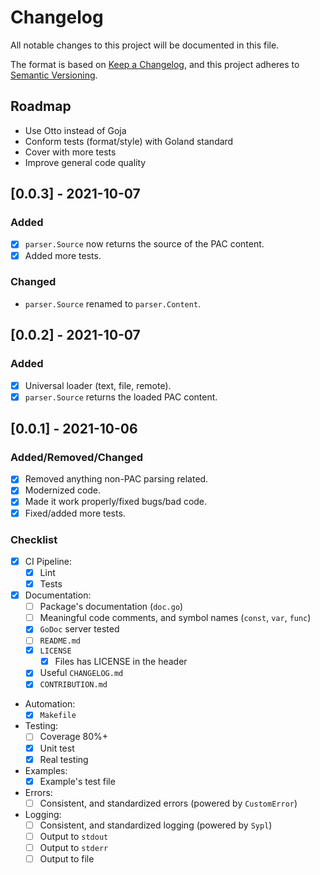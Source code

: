 # Changelog

All notable changes to this project will be documented in this file.

The format is based on [Keep a Changelog](https://keepachangelog.com/en/1.0.0/),
and this project adheres to [Semantic Versioning](https://semver.org/spec/v2.0.0.html).

## Roadmap

- Use Otto instead of Goja
- Conform tests (format/style) with Goland standard
- Cover with more tests
- Improve general code quality

## [0.0.3] - 2021-10-07

### Added

- [x] `parser.Source` now returns the source of the PAC content.
- [x] Added more tests.

### Changed

- `parser.Source` renamed to `parser.Content`.

## [0.0.2] - 2021-10-07

### Added

- [x] Universal loader (text, file, remote).
- [x] `parser.Source` returns the loaded PAC content.

## [0.0.1] - 2021-10-06

### Added/Removed/Changed

- [x] Removed anything non-PAC parsing related.
- [x] Modernized code.
- [x] Made it work properly/fixed bugs/bad code.
- [x] Fixed/added more tests.

### Checklist

- [x] CI Pipeline:
  - [x] Lint
  - [x] Tests
- [x] Documentation:
  - [ ] Package's documentation (`doc.go`)
  - [ ] Meaningful code comments, and symbol names (`const`, `var`, `func`)
  - [x] `GoDoc` server tested
  - [ ] `README.md`
  - [x] `LICENSE`
    - [x] Files has LICENSE in the header
  - [x] Useful `CHANGELOG.md`
  - [x] `CONTRIBUTION.md`
- Automation:
  - [x] `Makefile`
- Testing:
  - [ ] Coverage 80%+
  - [x] Unit test
  - [x] Real testing
- Examples:
  - [x] Example's test file
- Errors:
  - [ ] Consistent, and standardized errors (powered by `CustomError`)
- Logging:
  - [ ] Consistent, and standardized logging (powered by `Sypl`)
  - [ ] Output to `stdout`
  - [ ] Output to `stderr`
  - [ ] Output to file

